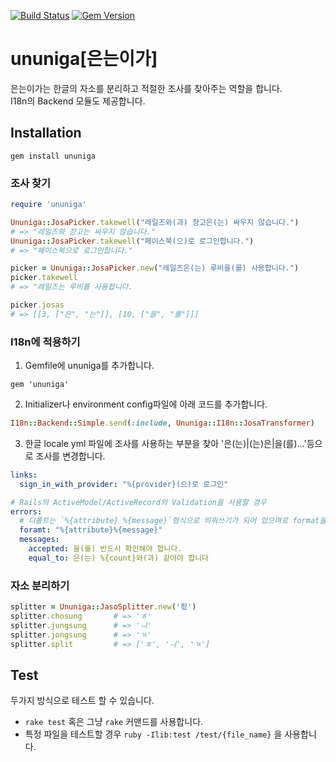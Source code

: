 [![Build Status](https://travis-ci.org/keepcosmos/ununiga.svg?branch=master)](https://travis-ci.org/keepcosmos/ununiga)
[![Gem Version](https://badge.fury.io/rb/ununiga.svg)](https://badge.fury.io/rb/ununiga)

# ununiga[은는이가]

은는이가는 한글의 자소를 분리하고 적절한 조사를 찾아주는 역할을 합니다.  
I18n의 Backend 모듈도 제공합니다.

## Installation
```
gem install ununiga
```

### 조사 찾기
```ruby
require 'ununiga'

Ununiga::JosaPicker.takewell("레일즈와(과) 쟝고은(는) 싸우지 않습니다.")
# => "레일즈와 쟝고는 싸우지 않습니다."
Ununiga::JosaPicker.takewell("페이스북(으)로 로그인합니다.")
# => "페이스북으로 로그인합니다."

picker = Ununiga::JosaPicker.new("레일즈은(는) 루비을(를) 사용합니다.")
picker.takewell
# => "레일즈는 루비를 사용합니다.

picker.josas
# => [[3, ["은", "는"]], [10, ["을", "를"]]]
``` 

### I18n에 적용하기
1. Gemfile에 ununiga를 추가합니다. 
```
gem 'ununiga'
```

2. Initializer나 environment config파일에 아래 코드를 추가합니다.
```ruby
I18n::Backend::Simple.send(:include, Ununiga::I18n::JosaTransformer)
```

3. 한글 locale yml 파일에 조사를 사용하는 부분을 찾아 '은(는)|(는)은|을(를)...'등으로 조사를 변경합니다.
```yaml
links:
  sign_in_with_provider: "%{provider}(으)로 로그인"

# Rails의 ActiveModel/ActiveRecord의 Validation을 사용할 경우
errors:
  # 디폴트는 `%{attribute} %{message}`형식으로 띄워쓰기가 되어 있으며로 format을 붙여쓰기로 변경해줍니다.
  foramt: "%{attribute}%{message}"
  messages:
    accepted: 을(를) 반드시 확인해야 합니다.
    equal_to: 은(는) %{count}와(과) 같아야 합니다
```

### 자소 분리하기
```ruby
splitter = Ununiga::JasoSplitter.new('흯')
splitter.chosung       # => 'ㅎ'
splitter.jungsung      # => 'ㅢ'
splitter.jongsung      # => 'ㄳ'
splitter.split         # => ['ㅎ', 'ㅢ', 'ㄳ']
```

## Test
두가지 방식으로 테스트 할 수 있습니다.
* `rake test` 혹은 그냥 `rake` 커맨드를 사용합니다.
* 특정 파일을 테스트할 경우 `ruby -Ilib:test /test/{file_name}` 을 사용합니다.

